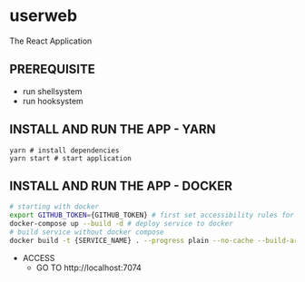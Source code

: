 # userweb
The React Application

## PREREQUISITE
- run shellsystem
- run hooksystem

## INSTALL AND RUN THE APP - YARN
```shell
yarn # install dependencies
yarn start # start application
```

## INSTALL AND RUN THE APP - DOCKER
```sh
# starting with docker
export GITHUB_TOKEN={GITHUB_TOKEN} # first set accessibility rules for your team and add your github token like so 
docker-compose up --build -d # deploy service to docker
# build service without docker compose
docker build -t {SERVICE_NAME} . --progress plain --no-cache --build-arg GITHUB_TOKEN={GITHUB_TOKEN}


```


- ACCESS 
  * GO TO http://localhost:7074


